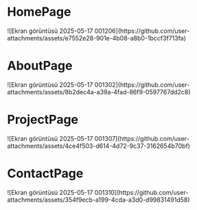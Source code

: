<h1>HomePage</h1>
![Ekran görüntüsü 2025-05-17 001206](https://github.com/user-attachments/assets/e7552e28-901e-4b08-a8b0-1bccf3f713fa)
<h1>AboutPage</h1>
![Ekran görüntüsü 2025-05-17 001302](https://github.com/user-attachments/assets/8b2dec4a-a39a-4fad-86f9-0597767dd2c8)
<h1>ProjectPage</h1>
![Ekran görüntüsü 2025-05-17 001307](https://github.com/user-attachments/assets/4ce4f503-d614-4d72-9c37-3162654b70bf)
<h1>ContactPage</h1>
![Ekran görüntüsü 2025-05-17 001310](https://github.com/user-attachments/assets/354f9ecb-a199-4cda-a3d0-d99831491d58)
